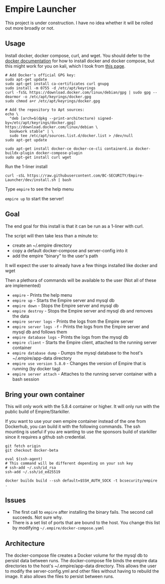 # Empire Launcher

This project is under construction.
I have no idea whether it will be rolled out more broadly or not.


## Usage
Install docker, docker compose, curl, and wget. You should defer to the 
[docker documentation](https://docs.docker.com/engine/install/) for how to install
docker and docker compose, but this might work for you on kali, which I took from
[this page](https://docs.docker.com/engine/install/debian/).
```shell
# Add Docker's official GPG key:
sudo apt-get update
sudo apt-get install ca-certificates curl gnupg
sudo install -m 0755 -d /etc/apt/keyrings
curl -fsSL https://download.docker.com/linux/debian/gpg | sudo gpg --dearmor -o /etc/apt/keyrings/docker.gpg
sudo chmod a+r /etc/apt/keyrings/docker.gpg

# Add the repository to Apt sources:
echo \
  "deb [arch=$(dpkg --print-architecture) signed-by=/etc/apt/keyrings/docker.gpg] https://download.docker.com/linux/debian \
  bookwork stable" | \
  sudo tee /etc/apt/sources.list.d/docker.list > /dev/null
sudo apt-get update

sudo apt-get install docker-ce docker-ce-cli containerd.io docker-buildx-plugin docker-compose-plugin
sudo apt-get install curl wget
````

Run the 1-liner install
```shell
curl -sSL https://raw.githubusercontent.com/BC-SECURITY/Empire-Launcher/dev/install.sh | bash
```

Type `empire` to see the help menu

`empire up` to start the server!

## Goal

The end goal for this install is that it can be run as a 1-liner with curl.

The script will then take less than a minute to:
* create an ~/.empire directory
* copy a default docker-compose and server-config into it
* add the empire "binary" to the user's path

It will expect the user to already have a few things installed like docker and wget

Then a plethora of commands will be available to the user (Not all of these are implemented)
* `empire` - Prints the help menu
* `empire up` - Starts the Empire server and mysql db
* `empire down` - Stops the Empire server and mysql db
* `empire destroy` - Stops the Empire server and mysql db and removes the data
* `empire server logs` - Prints the logs from the Empire server
* `empire server logs -f` - Prints the logs from the Empire server and mysql db and follows them
* `empire database logs` - Prints the logs from the mysql db
* `empire client` - Starts the Empire client, attached to the running server container
* `empire database dump` - Dumps the mysql database to the host's ~/.empire/app-data directory
* `empire use version 5.8.0` - Changes the version of Empire that is running (by docker tag)
* `empire server attach` - Attaches to the running server container with a bash session

## Bring your own container
This will only work with the 5.8.4 container or higher.
It will only run with the public build of Empire/Starkiller.

If you want to use your own empire container instead of the one from Dockerhub,
you can build it with the following commands. The ssh mounting is useful if you
are wanting to use the sponsors build of starkiller since it requires a github ssh credential.


```shell
git fetch origin
git checkout docker-beta

eval $(ssh-agent)
# This command will be different depending on your ssh key
# ssh-add ~/.ssh/id_rsa
ssh-add ~/.ssh/id_ed25519

docker buildx build --ssh default=$SSH_AUTH_SOCK -t bcsecurity/empire .
```

## Issues
* The first call to `empire` after installing the binary fails. The second call succeeds. Not sure why.
* There is a set list of ports that are bound to the host. You change this list by modifying `~/.empire/docker-compose.yaml`

## Architecture

The docker-compose file creates a Docker volume for the mysql db to persist data between runs.
The docker-compose file binds the empire data directories to the host's ~/.empire/app-data directory.
This allows the user to modify the server-config.yml and other files without having to rebuild the image.
It also allows the files to persist between runs.
